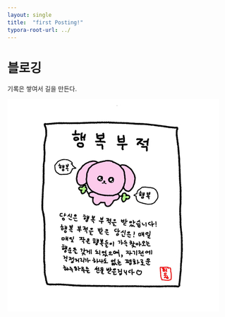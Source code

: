 ```yaml
---
layout: single
title:  "first Posting!"
typora-root-url: ../
---
```


# 블로깅
기록은 쌓여서 길을 만든다.

<script src="https://gist.github.com/XOHW91/84289ad8ac39d9472095e1749be1580a.js"></script>

![a45338f64f3991e0dfaae90229f86393d16e4739](/images/2023-10-22-first/a45338f64f3991e0dfaae90229f86393d16e4739-1697951352032-9.jpg)
